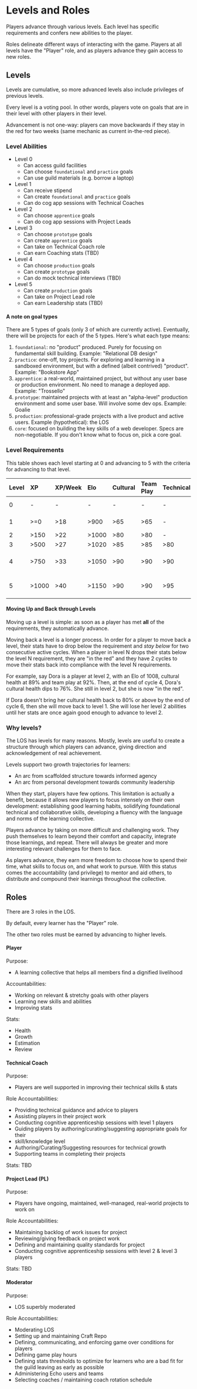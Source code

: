 # Levels and Roles

Players advance through various levels. Each level has specific requirements and confers new abilities to the player.

Roles delineate different ways of interacting with the game. Players at all levels have the "Player" role, and as players advance they gain access to new roles.

## Levels

Levels are cumulative, so more advanced levels also include privileges of previous levels.

Every level is a voting pool. In other words, players vote on goals that are in their level with other players in their level.

Advancement is not one-way: players can move backwards if they stay in the red for two weeks (same mechanic as current in-the-red piece).

### Level Abilities

- Level 0
  - Can access guild facilities
  - Can choose `foundational` and `practice` goals
  - Can use guild materials (e.g. borrow a laptop)
- Level 1
  - Can receive stipend
  - Can create `foundational` and `practice` goals
  - Can do cog app sessions with Technical Coaches
- Level 2
  - Can choose `apprentice` goals
  - Can do cog app sessions with Project Leads
- Level 3
  - Can choose `prototype` goals
  - Can create `apprentice` goals
  - Can take on Technical Coach role
  - Can earn Coaching stats (TBD)
- Level 4
  - Can choose `production` goals
  - Can create `prototype` goals
  - Can do mock technical interviews (TBD)
- Level 5
  - Can create `production` goals
  - Can take on Project Lead role
  - Can earn Leadership stats (TBD)

#### A note on goal types

There are 5 types of goals (only 3 of which are currently active). Eventually, there will be projects for each of the 5 types. Here's what each type means:

1. `foundational`: no "product" produced. Purely for focusing on fundamental skill building. Example: "Relational DB design"
1. `practice`: one-off, toy projects. For exploring and learning in a sandboxed environment, but with a defined (albeit contrived) "product". Example: "Bookstore App"
1. `apprentice`: a real-world, maintained project, but without any user base or production environment. No need to manage a deployed app. Example: "Trossello"
1. `prototype`: maintained projects with at least an "alpha-level" production environment and some user base. Will involve some dev ops. Example: Goalie
1. `production`: professional-grade projects with a live product and active users. Example (hypothetical): the LOS
1. `core`: focused on building the key skills of a web developer. Specs are non-negotiable. If you don't know what to focus on, pick a core goal.

### Level Requirements

This table shows each level starting at 0 and advancing to 5 with the criteria for advancing to that level.

| Level | XP    | XP/Week | Elo   | Cultural | Team Play | Technical | Estimation Accuracy | Reviews | Other              |
|:------|:------|:--------|:------|:---------|:----------|:----------|:--------------------|:--------|:-------------------|
| 0     | -     | -       | -     | -        | -         | -         | -                   | -       | enrolled in LG     |
| 1     | >=0   | >18     | >900  | >65      | >65       | -         | >90%                | -       | joined a cohort    |
| 2     | >150  | >22     | >1000 | >80      | >80       | -         | >91%                | >20     | -                  |
| 3     | >500  | >27     | >1020 | >85      | >85       | >80       | >92%                | >60     | -                  |
| 4     | >750  | >33     | >1050 | >90      | >90       | >90       | >93%                | >90     | ? coach stat (TBD) |
| 5     | >1000 | >40     | >1150 | >90      | >90       | >95       | >94%                | >=120   | ? coach stat (TBD) |

#### Moving Up and Back through Levels

Moving up a level is simple: as soon as a player has met **all** of the requirements, they automatically advance.

Moving back a level is a longer process. In order for a player to move back a level, their stats have to drop below the requirement and _stay below_ for two consecutive active cycles. When a player in level N drops their stats below the level N requirement, they are "in the red" and they have 2 cycles to move their stats back into compliance with the level N requirements.

For example, say Dora is a player at level 2, with an Elo of 1008, cultural health at 89% and team play at 92%. Then, at the end of cycle 4, Dora's cultural health dips to 76%. She still in level 2, but she is now "in the red".

If Dora doesn't bring her cultural health back to 80% or above by the end of cycle 6, then she will move back to level 1. She will lose her level 2 abilities until her stats are once again good enough to advance to level 2.

### Why levels?

The LOS has levels for many reasons. Mostly, levels are useful to create a structure through which players can advance, giving direction and acknowledgement of real achievement.

Levels support two growth trajectories for learners:

- An arc from scaffolded structure towards informed agency
- An arc from personal development towards community leadership

When they start, players have few options. This limitation is actually a benefit, because it allows new players to focus intensely on their own development: establishing good learning habits, solidifying foundational technical and collaborative skills, developing a fluency with the language and norms of the learning collective.

Players advance by taking on more difficult and challenging work. They push themselves to learn beyond their comfort and capacity, integrate those learnings, and repeat. There will always be greater and more interesting relevant challenges for them to face.

As players advance, they earn more freedom to choose how to spend their time, what skills to focus on, and what work to pursue. With this status comes the accountability (and privilege) to mentor and aid others, to distribute and compound their learnings throughout the collective.

## Roles

There are 3 roles in the LOS.

By default, every learner has the "Player" role.

The other two roles must be earned by advancing to higher levels.

#### Player

Purpose:
- A learning collective that helps all members find a dignified livelihood

Accountabilities:

- Working on relevant & stretchy goals with other players
- Learning new skills and abilities
- Improving stats

Stats:
- Health
- Growth
- Estimation
- Review

#### Technical Coach

Purpose:
- Players are well supported in improving their technical skills & stats

Role Accountabilities:
- Providing technical guidance and advice to players
- Assisting players in their project work
- Conducting cognitive apprenticeship sessions with level 1 players
- Guiding players by authoring/curating/suggesting appropriate goals for their
- skill/knowledge level
- Authoring/Curating/Suggesting resources for technical growth
- Supporting teams in completing their projects

Stats: TBD

#### Project Lead (PL)

Purpose:
- Players have ongoing, maintained, well-managed, real-world projects to work on

Role Accountabilities:
- Maintaining backlog of work issues for project
- Reviewing/giving feedback on project work
- Defining and maintaining quality standards for project
- Conducting cognitive apprenticeship sessions with level 2 & level 3 players

Stats: TBD

#### Moderator

Purpose:
- LOS superbly moderated

Role Accountabilities:
- Moderating LOS
- Setting up and maintaining Craft Repo
- Defining, communicating, and enforcing game over conditions for players
- Defining game play hours
- Defining stats thresholds to optimize for learners who are a bad fit for the guild leaving as early as possible
- Administering Echo users and teams
- Selecting coaches / maintaining coach rotation schedule
